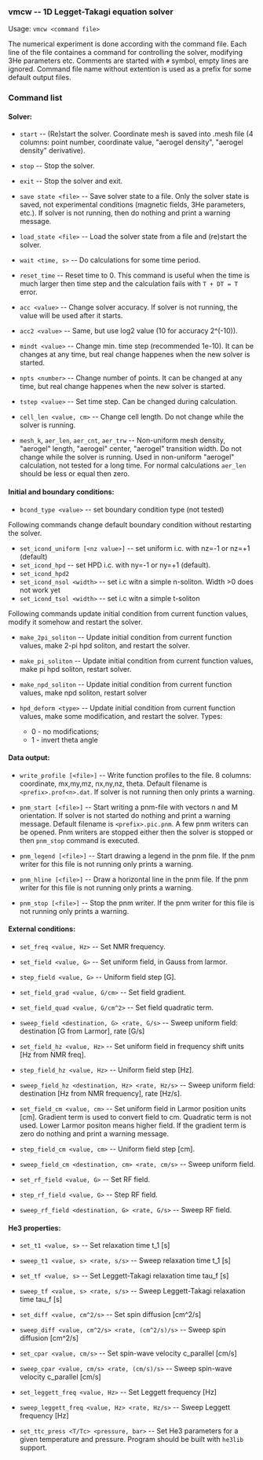 ### vmcw -- 1D Legget-Takagi equation solver

Usage: `vmcw <command file>`

The numerical experiment is done according with the command file. Each
line of the file containes a command for controlling the solver,
modifying 3He parameters etc. Comments are started with `#` symbol,
empty lines are ignored. Command file name without extention is used as a prefix
for some default output files.

### Command list

#### Solver:

* `start` -- (Re)start the solver. Coordinate mesh is saved into
  <prefix>.mesh file (4 columns: point number, coordinate value, "aerogel
  density", "aerogel density" derivative).

* `stop` -- Stop the solver.

* `exit` -- Stop the solver and exit.

* `save state <file>` -- Save solver state to a file. Only the solver
state is saved, not experimental conditions (magnetic fields, 3He
parameters, etc.). If solver is not running, then do nothing and print
a warning message.

* `load_state <file>` -- Load the solver state from a file and (re)start the
solver.

* `wait <time, s>` -- Do calculations for some time period.

* `reset_time` -- Reset time to 0. This command is useful
when the time is much larger then time step and the calculation fails
with `T + DT = T` error.

* `acc <value>` -- Change solver accuracy. If solver is not running,
the value will be used after it starts.

* `acc2 <value>` -- Same, but use log2 value (10 for accuracy 2^(-10)).

* `mindt <value>` -- Change min. time step (recommended 1e-10). It
can be changes at any time, but real change happenes when the new
solver is started.

* `npts <number>` -- Change number of points. It can be changed at any time,
but real change happenes when the new solver is started.

* `tstep <value>` -- Set time step. Can be changed during calculation.

* `cell_len <value, cm>` -- Change cell length. Do not change while
the solver is running.

* `mesh_k`, `aer_len`, `aer_cnt`, `aer_trw` -- Non-uniform mesh density,
"aerogel" length, "aerogel" center, "aerogel" transition width. Do not
change while the solver is running. Used in non-uniform "aerogel"
calculation, not tested for a long time. For normal calculations
`aer_len` should be less or equal then zero.

#### Initial and boundary conditions:

* `bcond_type <value>` -- set boundary condition type (not tested)

Following commands change default boundary condition without restarting the solver.

* `set_icond_uniform [<nz value>]` -- set uniform i.c. with nz=-1 or nz=+1 (default)
* `set_icond_hpd` -- set HPD i.c. with ny=-1 or ny=+1 (default).
* `set_icond_hpd2`
* `set_icond_nsol <width>` -- set i.c witn a simple n-soliton. Width >0 does not work yet
* `set_icond_tsol <width>` -- set i.c witn a simple t-soliton

Following commands update initial condition from current function values,
modify it somehow and restart the solver.

* `make_2pi_soliton` -- Update initial condition from current function values,
make 2-pi hpd soliton, and restart the solver.

* `make_pi_soliton` -- Update initial condition from current function values,
make pi hpd soliton, restart solver.

* `make_npd_soliton` -- Update initial condition from current function values,
 make npd soliton, restart solver

* `hpd_deform <type>` -- Update initial condition from current function values,
make some modification, and restart the solver. Types:
  * 0 - no modifications;
  * 1 - invert theta angle


#### Data output:

* `write_profile [<file>]` -- Write function profiles to the file.
8 columns: coordinate, mx,my,mz, nx,ny,nz, theta. Default filename is
`<prefix>.prof<n>.dat`. If solver is not running then only prints a warning.

* `pnm_start [<file>]` -- Start writing a pnm-file with vectors n and M
orientation. If solver is not started do nothing and print a warning
message. Default filename is `<prefix>.pic.pnm`. A few pnm writers
can be opened. Pnm writers are stopped either then the solver is stopped
or then `pnm_stop` command is executed.

* `pnm_legend [<file>]` -- Start drawing a legend in the pnm file.
If the pnm writer for this file is not running only prints a warning.

* `pnm_hline [<file>]` -- Draw a horizontal line in the pnm file.
If the pnm writer for this file is not running only prints a warning.

* `pnm_stop [<file>]` -- Stop the pnm writer. If the pnm writer for this
file is not running only prints a warning.


#### External conditions:

* `set_freq <value, Hz>` -- Set NMR frequency.

* `set_field <value, G>` -- Set uniform field, in Gauss from larmor.

* `step_field <value, G>` -- Uniform field step [G].

* `set_field_grad <value, G/cm>` -- Set field gradient.

* `set_field_quad <value, G/cm^2>` -- Set field quadratic term.

* `sweep_field <destination, G> <rate, G/s>` -- Sweep uniform field:
destination [G from Larmor], rate [G/s]

* `set_field_hz <value, Hz>` --  Set uniform field in frequency shift
units [Hz from NMR freq].

* `step_field_hz <value, Hz>` -- Uniform field step [Hz].

* `sweep_field_hz <destination, Hz> <rate, Hz/s>` -- Sweep uniform field:
destination [Hz from NMR frequency], rate [Hz/s].

* `set_field_cm <value, cm>` -- Set uniform field in Larmor position
units [cm]. Gradient term is used to convert field to cm. Quadratic term
is not used. Lower Larmor positon means higher field. If the gradient
term is zero do nothing and print a warning message.

* `step_field_cm <value, cm>` -- Uniform field step [cm].

* `sweep_field_cm <destination, cm> <rate, cm/s>` -- Sweep uniform field.

* `set_rf_field <value, G>` -- Set RF field.

* `step_rf_field <value, G>` -- Step RF field.

* `sweep_rf_field <destination, G> <rate, G/s>` -- Sweep RF field.

#### He3 properties:

* `set_t1 <value, s>`   -- Set relaxation time t_1 [s]
* `sweep_t1 <value, s> <rate, s/s>` -- Sweep relaxation time t_1 [s]
* `set_tf <value, s>`   -- Set Leggett-Takagi relaxation time tau_f [s]
* `sweep_tf <value, s> <rate, s/s>` -- Sweep Leggett-Takagi relaxation time tau_f [s]
* `set_diff <value, cm^2/s>` -- Set spin diffusion [cm^2/s]
* `sweep_diff <value, cm^2/s> <rate, (cm^2/s)/s>` -- Sweep spin diffusion [cm^2/s]
* `set_cpar <value, cm/s>` -- Set  spin-wave velocity c_parallel [cm/s]
* `sweep_cpar <value, cm/s> <rate, (cm/s)/s>` -- Sweep spin-wave velocity c_parallel [cm/s]
* `set_leggett_freq <value, Hz>` -- Set Leggett frequency [Hz]
* `sweep_leggett_freq <value, Hz> <rate, Hz/s>` -- Sweep Leggett frequency [Hz]

* `set_ttc_press <T/Tc> <pressure, bar>` -- Set He3 parameters for a
given temperature and pressure. Program should be built with `he3lib` support.

